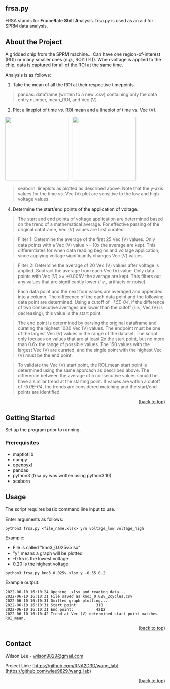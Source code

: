 <div id="top"></div>

<!-- PROJECT NAME -->
## frsa.py
FRSA stands for **F**rame**R**ate **S**hift **A**nalysis. 
frsa.py is used as an aid for SPRM data analysis.

<!-- ABOUT THE PROJECT -->
## About the Project

A gridded chip from the SPRM machine...
Can have one region-of-interest (ROI) or many smaller ones (_e_._g_., ROI1 (%)). 
When voltage is applied to the chip, data is captured for all of the ROI at the same time.

Analysis is as follows:

1. Take the mean of all the ROI at their respective timepoints.

> pandas: dataframe (written to a new .csv) containing only the data entry number, mean_ROI, and Vec (V).

2. Plot a lineplot of time _vs._ ROI mean and a lineplot of time _vs._ Vec (V).

<p float="left">
    <img src="https://github.com/wlee9829/wang_lab/blob/main/kno3_0.02v_2cycles_ROI_mean.png" width="200"/>
    &nbsp
    <img src="https://github.com/wlee9829/wang_lab/blob/main/kno3_0.02v_2cycles_Vec.png" width="200"/>

> seaborn: lineplots as plotted as described above. Note that the y-axis values for the time _vs._ Vec (V) plot are sensitive to the low and high voltage values.

4. Determine the start/end points of the application of voltage.

> The start and end points of voltage application are determined based on the trend of a mathematical average.
> For effective parsing of the original dataframe, Vec (V) values are first curated.

> Filter 1: Determine the average of the first 25 Vec (V) values. Only data points with a Vec (V) value >= 10x the average are kept. This differentiates for when data reading begins and voltage application, since applying voltage significantly changes Vec (V) values.

> Filter 2: Determine the average of 20 Vec (V) values after voltage is applied. Subtract the average from each Vec (V) value. Only data points with Vec (V) >= +0.005V the average are kept. This filters out any values that are significantly lower (_i.e._, artifacts or noise). 

> Each data point and the next four values are averaged and appended into a column. The difference of the each data point and the following data point are determined. Using a cutoff of _-1.5E-04_, if the difference of two consecutive averages are lower than the cutoff (_i.e._, Vec (V) is decreasing), this value is the start point.

> The end point is determined by parsing the original dataframe and curating the highest 1000 Vec (V) values. The endpoint must be one of the largest Vec (V) values in the range of the dataset. The script only focuses on values that are at least 2x the start point, but no more than 0.6x the range of possible values. The 150 values with the largest Vec (V) are curated, and the single point with the highest Vec (V) must be the end point.
   
> To validate the Vec (V) start point, the ROI_mean start point is determined using the same  approach as described above. The difference between the average of 5 consecutive values should be have a similar trend at the starting point. If values are within a cutoff of _-5.0E-04_, the trends are considered matching and the start/end points are identified.
    
<p align="right">(<a href="#top">back to top</a>)</p>

<!-- GETTING STARTED -->
## Getting Started
Set up the program prior to running.

### Prerequisites

* maptlotlib
* numpy
* openpyxl
* pandas
* python3 (frsa.py was written using python3.10)
* seaborn

<!-- USAGE EXAMPLES -->
## Usage

The script requires basic command line input to use. 

Enter arguments as follows:
```
python3 frsa.py <file_name.xlsx> y/n voltage_low voltage_high
```

Example:
* File is called "kno3_0.025v.xlsx"
* "y" means a graph will be plotted
* -0.55 is the lowest voltage
* 0.20 is the highest voltage
```
python3 frsa.py kno3_0.025v.xlsx y -0.55 0.2
```

Example output:
```
2022-06-10 16:10:24 Opening .xlsx and reading data...
2022-06-10 16:10:31 File saved as kno3_0.02v_2cycles.csv
2022-06-10 16:10:31 Omitted graph plotting...
2022-06-10 16:10:31 Start point:        310
2022-06-10 16:10:31 End point:          4212
2022-06-10 16:10:42 Trend at Vec (V) determined start point matches ROI_mean.
```
<p align="right">(<a href="#top">back to top</a>)</p>


<!-- CONTACT -->
## Contact

Wilson Lee - wilson9829@gmail.com

Project Link: [https://github.com/RNA2D3D/wang_lab](https://github.com/wlee9829/wang_lab)
<p align="right">(<a href="#top">back to top</a>)</p>
